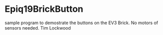# Epiq19BrickButton
sample program to demostrate the buttons on the EV3 Brick.
No motors of sensors needed.
Tim Lockwood
